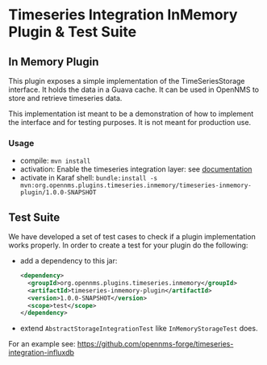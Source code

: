 # Timeseries Integration InMemory Plugin & Test Suite

## In Memory Plugin
This plugin exposes a simple implementation of the TimeSeriesStorage interface.
It holds the data in a Guava cache.
It can be used in OpenNMS to store and retrieve timeseries data.

This implementation ist meant to be a demonstration of how to implement the interface and for testing purposes.
It is not meant for production use.

### Usage
* compile: ``mvn install``
* activation: Enable the timeseries integration layer: see [documentation](https://docs.opennms.org/opennms/releases/26.1.0/guide-admin/guide-admin.html#ga-opennms-operation-timeseries)
* activate in Karaf shell: ``bundle:install -s mvn:org.opennms.plugins.timeseries.inmemory/timeseries-inmemory-plugin/1.0.0-SNAPSHOT``

## Test Suite
We have developed a set of test cases to check if a plugin implementation works properly.
In order to create a test for your plugin do the following:
* add a dependency to this jar:
  
  ```xml
  <dependency>
    <groupId>org.opennms.plugins.timeseries.inmemory</groupId>
    <artifactId>timeseries-inmemory-plugin</artifactId>
    <version>1.0.0-SNAPSHOT</version>
    <scope>test</scope>
  </dependency>
  ```
* extend `AbstractStorageIntegrationTest` like `InMemoryStorageTest` does.

For an example see: https://github.com/opennms-forge/timeseries-integration-influxdb

  
 



